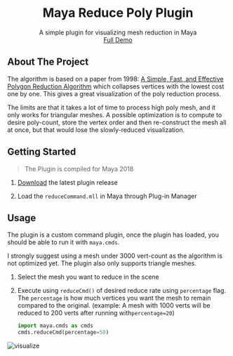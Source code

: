 <div align="center">
<h1 align="center">Maya Reduce Poly Plugin</h1>

  <p align="center">
    A simple plugin for visualizing mesh reduction in Maya
    <br />
    <a href="https://youtu.be/juwPpeyG7yg">Full Demo</a>
  </p>
</div>

## About The Project

The algorithm is based on a paper from 1998: [A Simple, Fast, and Effective Polygon Reduction Algorithm](http://pds26.egloos.com/pds/201402/12/11/gdmag.pdf)
which collapses vertices with the lowest cost one by one. 
This gives a great visualization of the poly reduction process. 

The limits are that it takes a lot of time to process high poly mesh, and it only works for triangular meshes. 
A possible optimization is to compute to desire poly-count, store the vertex order and then re-construct the mesh all at once, 
but that would lose the slowly-reduced visualization.

## Getting Started

> The Plugin is compiled for Maya 2018

1. [Download](https://github.com/leixingyu/reduce-poly/releases/tag/v0.1.0) the latest plugin release


2. Load the `reduceCommand.mll` in Maya through Plug-in Manager


## Usage

The plugin is a custom command plugin, once the plugin has loaded, 
you should be able to run it with `maya.cmds`. 

I strongly suggest
using a mesh under 3000 vert-count as the algorithm is not optimized yet.
The plugin also only supports triangle meshes.

1. Select the mesh you want to reduce in the scene


2. Execute using `reduceCmd()` of desired reduce rate using `percentage` flag.
The `percentage` is how much vertices you want the mesh to remain compared to 
the original. (example: A mesh with 1000 verts will be reduced to
200 verts after running with`percentage=20`)

    ```python
    import maya.cmds as cmds
    cmds.reduceCmd(percentage=50)
    ```


![visualize](https://i.imgur.com/WyGO59u.gif)

